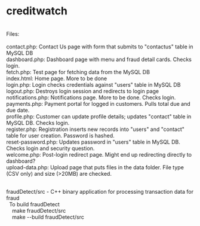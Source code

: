# creditwatch <br />
 <br />
Files: <br />
 <br />
contact.php: Contact Us page with form that submits to "contactus" table in MySQL DB <br />
dashboard.php: Dashboard page with menu and fraud detail cards. Checks login. <br />
fetch.php: Test page for fetching data from the MySQL DB <br />
index.html: Home page. More to be done <br />
login.php: Login checks credentials against "users" table in MySQL DB <br />
logout.php: Destroys login session and redirects to login page <br />
notifications.php: Notifications page. More to be done. Checks login. <br />
payments.php: Payment portal for logged in customers. Pulls total due and due date. <br />
profile.php: Customer can update profile details; updates "contact" table in MySQL DB. Checks login. <br />
register.php: Registration inserts new records into "users" and "contact" table for user creation. Password is hashed. <br />
reset-password.php: Updates password in "users" table in MySQL DB. Checks login and security question. <br />
welcome.php: Post-login redirect page. Might end up redirecting directly to dashboard?<br />
upload-data.php: Upload page that puts files in the data folder. File type (CSV only) and size (>20MB) are checked.<br /><br />

fraudDetect/src - C++ binary application for processing transaction data for fraud<br />
&nbsp;&nbsp;To build fraudDetect<br />
&nbsp;&nbsp;&nbsp;&nbsp;make fraudDetect/src<br />
&nbsp;&nbsp;&nbsp;&nbsp;make --build fraudDetect/src
